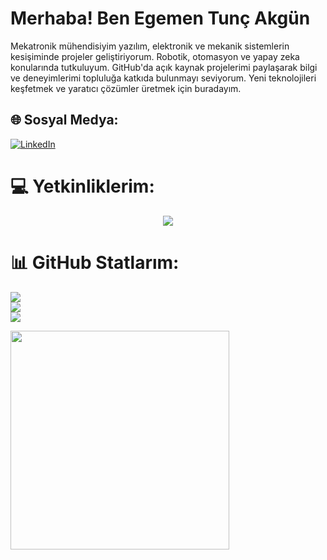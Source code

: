 # Merhaba! Ben Egemen Tunç Akgün
Mekatronik mühendisiyim yazılım, elektronik ve mekanik sistemlerin kesişiminde projeler geliştiriyorum. Robotik, otomasyon ve yapay zeka konularında tutkuluyum. GitHub'da açık kaynak projelerimi paylaşarak bilgi ve deneyimlerimi topluluğa katkıda bulunmayı seviyorum. Yeni teknolojileri keşfetmek ve yaratıcı çözümler üretmek için buradayım.


## 🌐 Sosyal Medya:
[![LinkedIn](https://img.shields.io/badge/LinkedIn-%230077B5.svg?logo=linkedin&logoColor=white)](https://linkedin.com/in/egmtncakgn) 

# 💻 Yetkinliklerim:
<p align="center">
  <a href="https://skillicons.dev">
    <img src="https://skillicons.dev/icons?i=c,unity,debian,cs,cpp,python,flutter,dart,unreal,dotnet,arduino,firebase,matlab,opencv,raspberrypi,tensorflow&perline=18" />
  </a>
</p>

# 📊 GitHub Statlarım:
![](https://github-readme-stats.vercel.app/api?username=egmtncakgn&theme=dark&hide_border=true&include_all_commits=true&count_private=false)<br/>
![](https://github-readme-streak-stats.herokuapp.com/?user=egmtncakgn&theme=dark&hide_border=true)<br/>
![](https://github-readme-stats.vercel.app/api/top-langs/?username=egmtncakgn&theme=dark&hide_border=true&include_all_commits=false&count_private=false&layout=compact)

<img src='https://memer-new.vercel.app/' style="height: 350px;"/>
